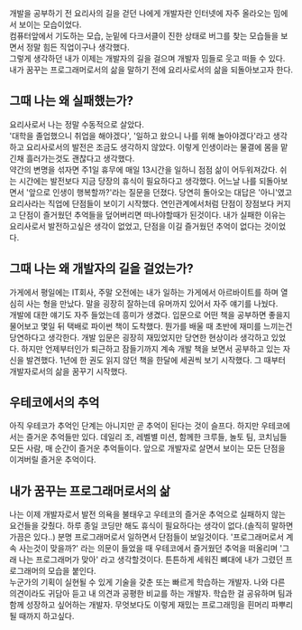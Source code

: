 개발을 공부하기 전 요리사의 길을 걷던 나에게 개발자란 인터넷에 자주 올라오는 밈에서 보이는 모습이었다.   
컴퓨터앞에서 기도하는 모습, 눈밑에 다크서클이 진한 상태로 버그를 찾는 모습들을 보면서 정말 힘든 직업이구나 생각했다.   
그렇게 생각하던 내가 이제는 개발자의 길을 걸으며 개발자 밈들로 웃고 떠들 수 있다.   
내가 꿈꾸는 프로그래머로서의 삶을 말하기 전에 요리사로서의 삶을 되돌아보고자 한다.

## 그때 나는 왜 실패했는가?   
요리사로서 나는 정말 수동적으로 살았다.   
'대학을 졸업했으니 취업을 해야겠다', '일하고 왔으니 나를 위해 놀아야겠다'라고 생각하고 요리사로서의 발전은 조금도 생각하지 않았다. 이렇게 인생이라는 물결에 몸을 맡긴채 흘러가는것도 괜찮다고 생각했다.      
약간의 변명을 섞자면 주1일 휴무에 매일 13시간을 일하니 점점 삶이 어두워져갔다. 쉬는 시간에는 발전보다 지금 당장의 휴식이 필요하다고 생각했다.
어느날 나를 되돌아보면서 '앞으로 인생이 행복할까?'라는 질문을 던졌다. 당연히 돌아오는 대답은 '아니'였고 요리사라는 직업에 단점들이 보이기 시작했다.
연인관계에서처럼 단점이 장점보다 커지고 단점이 즐거웠던 추억들을 덮어버리면 떠나야할때가 된것이다.
내가 실패한 이유는 요리사로서 발전하고싶은 생각이 없었고, 단점을 이길 즐거웠던 추억이 없다는 것이었다.

## 그때 나는 왜 개발자의 길을 걸었는가?
가게에서 평일에는 IT회사, 주말 오전에는 내가 일하는 가게에서 아르바이트를 하며 열심히 사는 형을 만났다. 말을 굉장히 잘하는데 유머까지 있어서 자주 얘기를 나눴다.   
개발에 대한 얘기도 자주 들었는데 흥미가 생겼다. 입문으로 어떤 책을 공부하면 좋을지 물어보고 몇일 뒤 택배로 파이썬 책이 도착했다.
뭔가를 배울 때 초반에 재미를 느끼는건 당연하다고 생각한다. 개발 입문은 굉장히 재밌었지만 당연한 현상이라 생각하고 있었다.
하지만 언제부터인가 퇴근하고 잠들기까지 계속 개발 책을 보면서 공부하고 있는 자신을 발견했다. 1년에 한 권도 읽지 않던 책을 한달에 세권씩 보기 시작했다.
그 때부터 개발자로서의 삶을 꿈꾸기 시작했다.

## 우테코에서의 추억
아직 우테코가 추억인 단계는 아니지만 곧 추억이 된다는 것이 슬프다.
하지만 우테코에서는 즐거운 추억들만 있다.
데일리 조, 레벨별 미션, 함께한 크루들, 놀토 팀, 코치님들 모든 사람, 매 순간이 즐거운 추억들이다.
앞으로 개발자로 살면서 보이는 모든 단점을 이겨버릴 즐거운 추억이다.

## 내가 꿈꾸는 프로그래머로서의 삶
나는 이제 개발자로서 발전 의욕을 불태우고 우테코의 즐거운 추억으로 실패하지 않는 요건들을 갖췄다.
하루 종일 코딩만 해도 휴식이 필요하다는 생각이 없다.(솔직히 말하면 가끔은 있다..)
분명 프로그래머로서 일하면서 단점들이 보일것이다. '프로그래머로서 계속 사는것이 맞을까?' 라는 의문이 들었을 때 우테코에서 즐거웠던 추억을 떠올리며 '그래 나는 프로그래머가 맞아' 라고 생각할것이다.
튼튼하게 세워진 뼈대에 내가 그렸던 프로그래머의 모습을 붙인다.   
누군가의 기획이 실현될 수 있게 기술을 갖춘 또는 빠르게 학습하는 개발자.
나와 다른 의견이라도 귀담아 듣고 내 의견과 공평한 비교를 하는 개발자.
학습한 걸 공유하며 팀과 함께 성장하고 싶어하는 개발자.
무엇보다도 이렇게 재밌는 프로그래밍을 흰머리 파뿌리 될 때까지 하고싶다.
